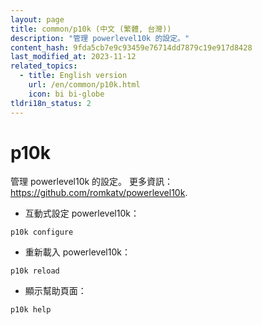 ```yaml
---
layout: page
title: common/p10k (中文 (繁體, 台灣))
description: "管理 powerlevel10k 的設定。"
content_hash: 9fda5cb7e9c93459e76714dd7879c19e917d8428
last_modified_at: 2023-11-12
related_topics:
  - title: English version
    url: /en/common/p10k.html
    icon: bi bi-globe
tldri18n_status: 2
---
```

# p10k

管理 powerlevel10k 的設定。
更多資訊：<https://github.com/romkatv/powerlevel10k>.

- 互動式設定 powerlevel10k：

`p10k configure`

- 重新載入 powerlevel10k：

`p10k reload`

- 顯示幫助頁面：

`p10k help`
